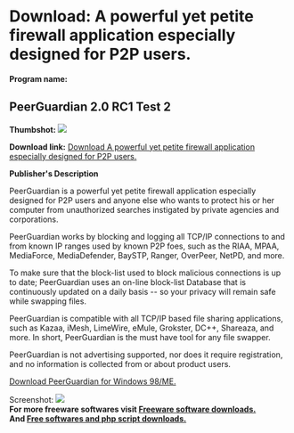# Download: A powerful yet petite firewall application especially designed for P2P users.

**Program name:**

## PeerGuardian 2.0 RC1 Test 2

  
**Thumbshot:** ![](http://www.freewarefiles.com/screenshot/peerguardian2_md.gif)   
  
**Download link:** [Download A powerful yet petite firewall application especially designed for P2P users.](http://freesoftwares.boysofts.com/PeerGuardian-RC-Test_program_14662.html)  
  


**Publisher's Description**  
  


PeerGuardian is a powerful yet petite firewall application especially designed for P2P users and anyone else who wants to protect his or her computer from unauthorized searches instigated by private agencies and corporations. 

PeerGuardian works by blocking and logging all TCP/IP connections to and from known IP ranges used by known P2P foes, such as the RIAA, MPAA, MediaForce, MediaDefender, BaySTP, Ranger, OverPeer, NetPD, and more.

To make sure that the block-list used to block malicious connections is up to date; PeerGuardian uses an on-line block-list Database that is continuously updated on a daily basis -- so your privacy will remain safe while swapping files.

PeerGuardian is compatible with all TCP/IP based file sharing applications, such as Kazaa, iMesh, LimeWire, eMule, Grokster, DC++, Shareaza, and more. In short, PeerGuardian is the must have tool for any file swapper.

PeerGuardian is not advertising supported, nor does it require registration, and no information is collected from or about product users.

[Download PeerGuardian for Windows 98/ME.](http://prdownloads.sourceforge.net/peerguardian/pg2-050715-9x.exe?download)

  
  
Screenshot: ![](http://www.freewarefiles.com/screenshot/peerguardian2.gif)   
**For more freeware softwares visit [Freeware software downloads.](http://freesoftwares.boysofts.com/)**   
**And [Free softwares and php script downloads.](http://www.boysofts.com/)**
